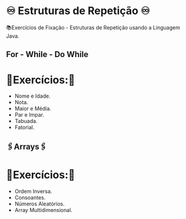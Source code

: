 # ♾ Estruturas de Repetição ♾
📚Exercícios de Fixação - Estruturas de Repetição usando a Linguagem Java.

## For - While - Do While

# 🚨Exercícios:🚨
- Nome e Idade.
- Nota.
- Maior e Média.
- Par e Impar.
- Tabuada.
- Fatorial.

## 🖇Arrays🖇

# 🚨Exercícios:🚨
- Ordem Inversa.
- Consoantes.
- Números Aleatórios.
- Array Multidimensional.
